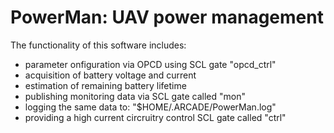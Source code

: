 PowerMan: UAV power management
==============================

The functionality of this software includes:

- parameter onfiguration via OPCD using SCL gate "opcd_ctrl"
- acquisition of battery voltage and current
- estimation of remaining battery lifetime
- publishing monitoring data via SCL gate called "mon"
- logging the same data to: "$HOME/.ARCADE/PowerMan.log"
- providing a high current circruitry control SCL gate called "ctrl"
